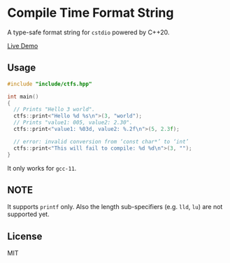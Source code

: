 # Compile Time Format String

A type-safe format string for `cstdio` powered by C++20.

[Live Demo](https://godbolt.org/z/dY3EzGo3f)

## Usage

```C++
#include "include/ctfs.hpp"

int main()
{
  // Prints "Hello 3 world".
  ctfs::print<"Hello %d %s\n">(3, "world");
  // Prints "value1: 005, value2: 2.30".
  ctfs::print<"value1: %03d, value2: %.2f\n">(5, 2.3f);

  // error: invalid conversion from ‘const char*’ to ‘int’
  ctfs::print<"This will fail to compile: %d %d\n">(3, "");
}
```

It only works for `gcc-11`.

## NOTE

It supports `printf` only. Also the length sub-specifiers (e.g. `lld`, `lu`) are not supported yet.

## License

MIT

